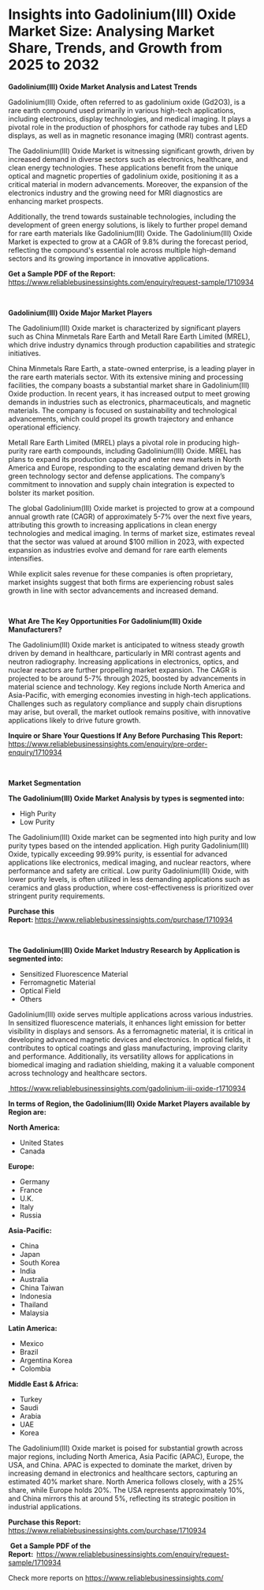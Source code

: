 <p><h1>Insights into Gadolinium(III) Oxide Market Size: Analysing Market Share, Trends, and Growth from 2025 to 2032</h1></p><p><strong>Gadolinium(III) Oxide Market Analysis and Latest Trends</strong></p>
<p><p>Gadolinium(III) Oxide, often referred to as gadolinium oxide (Gd2O3), is a rare earth compound used primarily in various high-tech applications, including electronics, display technologies, and medical imaging. It plays a pivotal role in the production of phosphors for cathode ray tubes and LED displays, as well as in magnetic resonance imaging (MRI) contrast agents.</p><p>The Gadolinium(III) Oxide Market is witnessing significant growth, driven by increased demand in diverse sectors such as electronics, healthcare, and clean energy technologies. These applications benefit from the unique optical and magnetic properties of gadolinium oxide, positioning it as a critical material in modern advancements. Moreover, the expansion of the electronics industry and the growing need for MRI diagnostics are enhancing market prospects.</p><p>Additionally, the trend towards sustainable technologies, including the development of green energy solutions, is likely to further propel demand for rare earth materials like Gadolinium(III) Oxide. The Gadolinium(III) Oxide Market is expected to grow at a CAGR of 9.8% during the forecast period, reflecting the compound's essential role across multiple high-demand sectors and its growing importance in innovative applications.</p></p>
<p><strong>Get a Sample PDF of the Report:&nbsp;</strong> <a href="https://www.reliablebusinessinsights.com/enquiry/request-sample/1710934?utm_campaign=1950&utm_medium=2&utm_source=Github&utm_content=ia&utm_term=10012025&utm_id=gadoliniumiii-oxide">https://www.reliablebusinessinsights.com/enquiry/request-sample/1710934</a></p>
<p>&nbsp;</p>
<p><strong>Gadolinium(III) Oxide Major Market Players</strong></p>
<p><p>The Gadolinium(III) Oxide market is characterized by significant players such as China Minmetals Rare Earth and Metall Rare Earth Limited (MREL), which drive industry dynamics through production capabilities and strategic initiatives. </p><p>China Minmetals Rare Earth, a state-owned enterprise, is a leading player in the rare earth materials sector. With its extensive mining and processing facilities, the company boasts a substantial market share in Gadolinium(III) Oxide production. In recent years, it has increased output to meet growing demands in industries such as electronics, pharmaceuticals, and magnetic materials. The company is focused on sustainability and technological advancements, which could propel its growth trajectory and enhance operational efficiency.</p><p>Metall Rare Earth Limited (MREL) plays a pivotal role in producing high-purity rare earth compounds, including Gadolinium(III) Oxide. MREL has plans to expand its production capacity and enter new markets in North America and Europe, responding to the escalating demand driven by the green technology sector and defense applications. The company’s commitment to innovation and supply chain integration is expected to bolster its market position.</p><p>The global Gadolinium(III) Oxide market is projected to grow at a compound annual growth rate (CAGR) of approximately 5-7% over the next five years, attributing this growth to increasing applications in clean energy technologies and medical imaging. In terms of market size, estimates reveal that the sector was valued at around $100 million in 2023, with expected expansion as industries evolve and demand for rare earth elements intensifies.</p><p>While explicit sales revenue for these companies is often proprietary, market insights suggest that both firms are experiencing robust sales growth in line with sector advancements and increased demand.</p></p>
<p>&nbsp;</p>
<p><strong>What Are The Key Opportunities For Gadolinium(III) Oxide Manufacturers?</strong></p>
<p><p>The Gadolinium(III) Oxide market is anticipated to witness steady growth driven by demand in healthcare, particularly in MRI contrast agents and neutron radiography. Increasing applications in electronics, optics, and nuclear reactors are further propelling market expansion. The CAGR is projected to be around 5-7% through 2025, boosted by advancements in material science and technology. Key regions include North America and Asia-Pacific, with emerging economies investing in high-tech applications. Challenges such as regulatory compliance and supply chain disruptions may arise, but overall, the market outlook remains positive, with innovative applications likely to drive future growth.</p></p>
<p><strong>Inquire or Share Your Questions If Any Before Purchasing This Report:</strong> <a href="https://www.reliablebusinessinsights.com/enquiry/pre-order-enquiry/1710934?utm_campaign=1950&utm_medium=2&utm_source=Github&utm_content=ia&utm_term=10012025&utm_id=gadoliniumiii-oxide">https://www.reliablebusinessinsights.com/enquiry/pre-order-enquiry/1710934</a></p>
<p>&nbsp;</p>
<p><strong>Market Segmentation</strong></p>
<p><strong>The Gadolinium(III) Oxide Market Analysis by types is segmented into:</strong></p>
<p><ul><li>High Purity</li><li>Low Purity</li></ul></p>
<p><p>The Gadolinium(III) Oxide market can be segmented into high purity and low purity types based on the intended application. High purity Gadolinium(III) Oxide, typically exceeding 99.99% purity, is essential for advanced applications like electronics, medical imaging, and nuclear reactors, where performance and safety are critical. Low purity Gadolinium(III) Oxide, with lower purity levels, is often utilized in less demanding applications such as ceramics and glass production, where cost-effectiveness is prioritized over stringent purity requirements.</p></p>
<p><strong>Purchase this Report:&nbsp;</strong><a href="https://www.reliablebusinessinsights.com/purchase/1710934?utm_campaign=1950&utm_medium=2&utm_source=Github&utm_content=ia&utm_term=10012025&utm_id=gadoliniumiii-oxide">https://www.reliablebusinessinsights.com/purchase/1710934</a></p>
<p>&nbsp;</p>
<p><strong>The Gadolinium(III) Oxide Market Industry Research by Application is segmented into:</strong></p>
<p><ul><li>Sensitized Fluorescence Material</li><li>Ferromagnetic Material</li><li>Optical Field</li><li>Others</li></ul></p>
<p><p>Gadolinium(III) oxide serves multiple applications across various industries. In sensitized fluorescence materials, it enhances light emission for better visibility in displays and sensors. As a ferromagnetic material, it is critical in developing advanced magnetic devices and electronics. In optical fields, it contributes to optical coatings and glass manufacturing, improving clarity and performance. Additionally, its versatility allows for applications in biomedical imaging and radiation shielding, making it a valuable component across technology and healthcare sectors.</p></p>
<p><a href="https://www.reliablebusinessinsights.com/gadolinium-iii-oxide-r1710934?utm_campaign=1950&utm_medium=2&utm_source=Github&utm_content=ia&utm_term=10012025&utm_id=gadoliniumiii-oxide">&nbsp;https://www.reliablebusinessinsights.com/gadolinium-iii-oxide-r1710934</a></p>
<p><strong>In terms of Region, the Gadolinium(III) Oxide Market Players available by Region are:</strong></p>
<p>
    <p> <strong> North America: </strong>
        <ul>
            <li>United States</li>
            <li>Canada</li>
        </ul>
        </p> 
    <p> <strong> Europe: </strong>
        <ul>
            <li>Germany</li>
            <li>France</li>
            <li>U.K.</li>
            <li>Italy</li>
            <li>Russia</li>
        </ul>
        </p> 
    <p> <strong> Asia-Pacific: </strong>
        <ul>
            <li>China</li>
            <li>Japan</li>
            <li>South Korea</li>
            <li>India</li>
            <li>Australia</li>
            <li>China Taiwan</li>
            <li>Indonesia</li>
            <li>Thailand</li>
            <li>Malaysia</li>
        </ul>
        </p> 
    <p> <strong> Latin America: </strong>
        <ul>
            <li>Mexico</li>
            <li>Brazil</li>
            <li>Argentina Korea</li>
            <li>Colombia</li>
        </ul>
        </p> 
    <p> <strong> Middle East & Africa: </strong>
        <ul>
            <li>Turkey</li>
            <li>Saudi</li>
            <li>Arabia</li>
            <li>UAE</li>
            <li>Korea</li>
        </ul>
    </p>
    </p>
<p><p>The Gadolinium(III) Oxide market is poised for substantial growth across major regions, including North America, Asia Pacific (APAC), Europe, the USA, and China. APAC is expected to dominate the market, driven by increasing demand in electronics and healthcare sectors, capturing an estimated 40% market share. North America follows closely, with a 25% share, while Europe holds 20%. The USA represents approximately 10%, and China mirrors this at around 5%, reflecting its strategic position in industrial applications.</p></p>
<p><strong>Purchase this Report: </strong><a href="https://www.reliablebusinessinsights.com/purchase/1710934?utm_campaign=1950&utm_medium=2&utm_source=Github&utm_content=ia&utm_term=10012025&utm_id=gadoliniumiii-oxide">https://www.reliablebusinessinsights.com/purchase/1710934</a></p>
<p>&nbsp;<strong>Get a Sample PDF of the Report:&nbsp;&nbsp;</strong><a href="https://www.reliablebusinessinsights.com/enquiry/request-sample/1710934?utm_campaign=1950&utm_medium=2&utm_source=Github&utm_content=ia&utm_term=10012025&utm_id=gadoliniumiii-oxide">https://www.reliablebusinessinsights.com/enquiry/request-sample/1710934</a></p>
<p><strong></strong></p>
<p>Check more reports on <a href="https://www.reliablebusinessinsights.com/?utm_campaign=1950&utm_medium=2&utm_source=Github&utm_content=ia&utm_term=10012025&utm_id=gadoliniumiii-oxide">https://www.reliablebusinessinsights.com/</a></p>